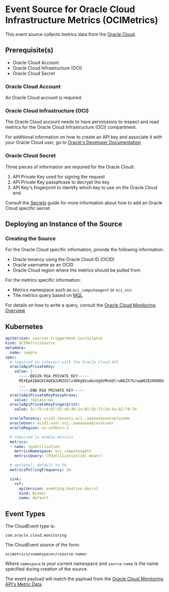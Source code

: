 # Event Source for Oracle Cloud Infrastructure Metrics (OCIMetrics)

This event source collects metrics data from the [Oracle Cloud](https://cloud.oracle.com).

## Prerequisite(s)

- Oracle Cloud Account
- Oracle Cloud Infrastructure (OCI)
- Oracle Cloud Secret

### Oracle Cloud Account

An Oracle Cloud account is required.

### Oracle Cloud Infrastructure (OCI)

The Oracle Cloud account needs to have permissions to inspect and read metrics for the Oracle Cloud Infrastructure (OCI) compartment.

For additional information on how to create an API key and associate it with
your Oracle Cloud user, go to [Oracle's Developer Documentation](https://docs.cloud.oracle.com/en-us/iaas/Content/API/Concepts/apisigningkey.htm#Required_Keys_and_OCID)

### Oracle Cloud Secret

Three pieces of information are required for the Oracle Cloud:
1. API Private Key used for signing the request
1. API Private Key passphrase to decrypt the key
1. API Key's fingerprint to identify which key to use on the Oracle Cloud end

Consult the [Secrets](../guides/secrets.md) guide for more information about
how to add an Oracle Cloud specific secret.

## Deploying an Instance of the Source

### Creating the Source

For the Oracle Cloud specific information, provide the following information:
- Oracle tenancy using the Oracle Cloud ID (OCID)
- Oracle username as an OCID
- Oracle Cloud region where the metrics should be pulled from

For the metrics specific information:
- Metrics namespace such as `oci_computeagent` or `oci_vcn`
- The metrics query based on [MQL](https://docs.cloud.oracle.com/en-us/iaas/Content/Monitoring/Reference/mql.htm)

For details on how to write a query, consult the
[Oracle Cloud Monitoring Overview](https://docs.cloud.oracle.com/en-us/iaas/Content/Monitoring/Concepts/monitoringoverview.htm)

## Kubernetes

```yaml
apiVersion: sources.triggermesh.io/v1alpha1
kind: OCIMetricsSource
metadata:
  name: sample
spec:
  # required to interact with the Oracle Cloud API
  oracleApiPrivateKey:
    value: |-
      -----BEGIN RSA PRIVATE KEY-----
      MIXEpAIBACKCAQEA2UM2O2lz4D6gN2sAbxUg6VMnGQlrwNbZX7b/wqW6ZEU0Q0BU
      ...
      -----END RSA PRIVATE KEY-----
  oracleApiPrivateKeyPassphrase:
    value: replace-me
  oracleApiPrivateKeyFingerprint:
    value: 5c:75:c4:67:92:a9:46:2a:01:5b:73:54:6a:b2:74:7d

  oracleTenancy: ocid1.tenancy.oc1..aaaaaaaaswreplaceme
  oracleUser: ocid1.user.oc1..aaaaaaaaqlocaluser
  oracleRegion: us-ashburn-1

  # required to enable metrics
  metrics:
  - name: cpuUtilization
    metricsNamespace: oci_computeagent
    metricsQuery: CPUUtilization[1m].mean()

  # optional. default to 5m
  metricsPollingFrequency: 3m

  sink:
    ref:
      apiVersion: eventing.knative.dev/v1
      kind: Broker
      name: default
```

## Event Types

The CloudEvent type is:

    com.oracle.cloud.monitoring

The CloudEvent source of the form:

    ocimetrics/<namespace>/<source-name>

Where `namespace` is your current namespace and `source-name` is the name
specified during creation of the source.

The event payload will match the payload from the [Oracle Cloud Monitoring API's
Metric Data](https://docs.cloud.oracle.com/en-us/iaas/api/#/en/monitoring/20180401/MetricData/).
